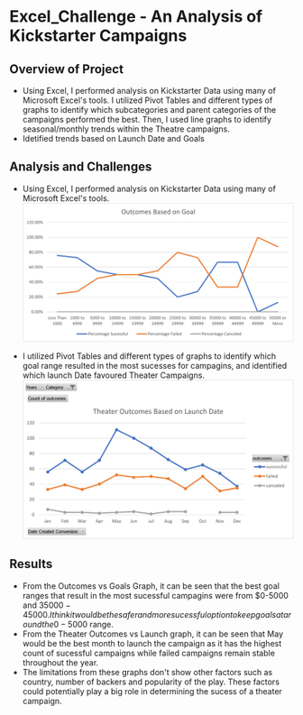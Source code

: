# Excel_Challenge - An Analysis of Kickstarter Campaigns


## Overview of Project

- Using Excel, I performed analysis on Kickstarter Data using many of Microsoft Excel's tools. I utilized Pivot Tables and different types of graphs to identify which subcategories and parent categories of the campaigns performed the best. Then, I used line graphs to identify seasonal/monthly trends within the Theatre campaigns.
- Idetified trends based on Launch Date and Goals

## Analysis and Challenges

- Using Excel, I performed analysis on Kickstarter Data using many of Microsoft Excel's tools. 
![Outcomes_vs_Goals](Resources/Outcomes_vs_Goals.png)

- I utilized Pivot Tables and different types of graphs to identify which goal range resulted in the most sucesses for campagins, and identified which launch Date favoured Theater Campaigns. 
![Theater_Outcomes_vs_Launch](Resources/Theater_Outcomes_vs_Launch.png)

## Results

- From the Outcomes vs Goals Graph, it can be seen that the best goal ranges that result in the most sucessful campagins were from $0-5000 and $35000 - 45000. I think it would be the safer and more sucessful option to keep goals at around the 0-5000$ range.
- From the Theater Outcomes vs Launch graph, it can be seen that May would be the best month to launch the campaign as it has the highest count of sucessful campaigns while failed campaigns remain stable throughout the year.
- The limitations from these graphs don't show other factors such as country, number of backers and popularity of the play. These factors could potentially play a big role in determining the sucess of a theater campaign.


